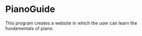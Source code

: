 # PianoGuide
This program creates a website in which the user can learn the fundamentals of piano. 
